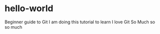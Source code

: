 # hello-world
Beginner guide to Git
I am doing this tutorial to learn
I love Git
So Much
so so much

